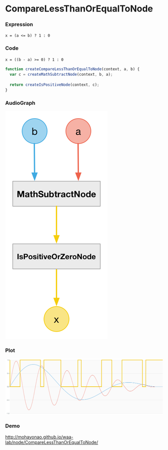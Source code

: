 # CompareLessThanOrEqualToNode

### Expression

`x = (a <= b) ? 1 : 0`

### Code

`x = ((b - a) >= 0) ? 1 : 0`

```js
function createCompareLessThanOrEqualToNode(context, a, b) {
  var c = createMathSubtractNode(context, b, a);

  return createIsPositiveNode(context, c);
}
```

### AudioGraph

![](CompareLessThanOrEqualToNode.png)

### Plot

![](CompareLessThanOrEqualToNodePlot.png)

### Demo

http://mohayonao.github.io/waa-lab/node/CompareLessThanOrEqualToNode/
